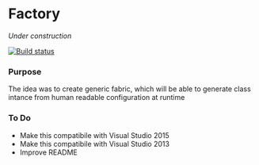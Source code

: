 # Factory
_Under construction_

[![Build status](https://ci.appveyor.com/api/projects/status/nwgue6qluflm74as?svg=true)](https://ci.appveyor.com/project/MehTheHedgehog/factory)

### Purpose
The idea was to create generic fabric, which will be able to generate class intance from human readable configuration at runtime

### To Do
* Make this compatibile with Visual Studio 2015 
* Make this compatibile with Visual Studio 2013 
* Improve README